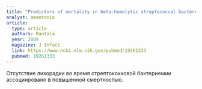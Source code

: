 ```yaml
---
title: "Predictors of mortality in beta-hemolytic streptococcal bacteremia: a population-based study"
analyst: amantonio
article:
  type: article
  authors: Rantala
  year: 2009
  magazine: J Infect
  link: https://www.ncbi.nlm.nih.gov/pubmed/19261333
  pubmed: 19261333
---
```


Отсутствие лихорадки во время стрептококковой бактериемии ассоциировано в повышенной смертностью.
